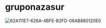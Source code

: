 # gruponazasur

![62A111E7-626A-4BFE-B2FD-06AB880120E0](https://user-images.githubusercontent.com/3266486/113460734-004c6800-941a-11eb-8d58-b769342d71e5.jpeg)
